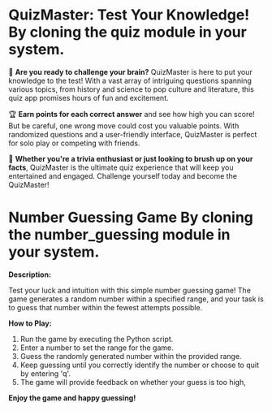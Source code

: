 # QuizMaster: Test Your Knowledge! By cloning the quiz module in your system.

🧠 **Are you ready to challenge your brain?** QuizMaster is here to put your knowledge to the test! With a vast array of intriguing questions spanning various topics, from history and science to pop culture and literature, this quiz app promises hours of fun and excitement.

🏆 **Earn points for each correct answer** and see how high you can score! But be careful, one wrong move could cost you valuable points. With randomized questions and a user-friendly interface, QuizMaster is perfect for solo play or competing with friends.

🌟 **Whether you're a trivia enthusiast or just looking to brush up on your facts**, QuizMaster is the ultimate quiz experience that will keep you entertained and engaged. Challenge yourself today and become the QuizMaster!



# Number Guessing Game By cloning the number_guessing module in your system.

**Description:**

Test your luck and intuition with this simple number guessing game! The game generates a random number within a specified range, and your task is to guess that number within the fewest attempts possible.

**How to Play:**

1. Run the game by executing the Python script.
2. Enter a number to set the range for the game.
3. Guess the randomly generated number within the provided range.
4. Keep guessing until you correctly identify the number or choose to quit by entering 'q'.
5. The game will provide feedback on whether your guess is too high,

**Enjoy the game and happy guessing!**